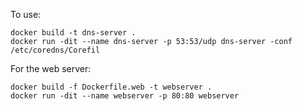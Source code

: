 To use:
```
docker build -t dns-server .
docker run -dit --name dns-server -p 53:53/udp dns-server -conf /etc/coredns/Corefil
```

For the web server:
```
docker build -f Dockerfile.web -t webserver .
docker run -dit --name webserver -p 80:80 webserver
```
